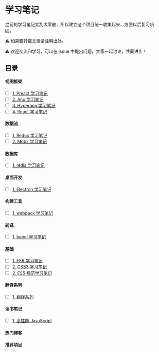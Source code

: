 # 学习笔记

之前的学习笔记太乱太零散，所以建立这个项目统一收集起来，方便以后复习巩固。

⚠️ 如果要转载文章请注明出处。

⚠️ 欢迎交流和学习，可以在 issue 中提出问题，大家一起讨论，共同进步！

## 目录

#### 视图框架

- [ ] [1. Preact 学习笔记](./preact-learn-note/readme.md)</br>
- [ ] [2. Anu 学习笔记](./anu-learn-note/readme.md)</br>
- [ ] [3. Hyperapp 学习笔记](./hyperapp-learn-note/readme.md)</br>
- [ ] [4. React 学习笔记](./react-learn-note/readme.md)</br>

#### 数据流

- [ ] [1. Redux 学习笔记](./redux-learn-note/readme.md)</br>
- [ ] [2. Mobx 学习笔记](./mobx-learn-note/readme.md)</br>

#### 数据库

- [ ] [1. redis 学习笔记](./redis-learn-note/readme.md)</br>

#### 桌面开发

- [ ] [1. Electron 学习笔记](./electron-learn-note/readme.md)</br>

#### 构建工具

- [ ] [1. webpack 学习笔记](./webpack-learn-note/readme.md)</br>

#### 转译

- [ ] [1. babel 学习笔记](./babel-learn-note/readme.md)</br>

#### 基础

- [ ] [1. ES6 学习笔记](./es6-learn-note/readme.md)</br>
- [ ] [2. CSS3 学习笔记](./css3-learn-note/readme.md)</br>
- [ ] [2. ES5 规范学习笔记](./es5-learn-note/readme.md)</br>

#### 翻译系列

- [ ] [1. 翻译系列](./translation/README.md)</br>

#### 读书笔记

- [ ] [1. 高性能 JavaScript](./book-read-note/high-performance-js/readme.md)

#### 热门博客


#### 推荐项目
